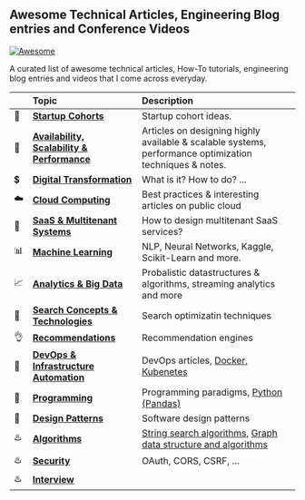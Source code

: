 ## Awesome Technical Articles, Engineering Blog entries and Conference Videos
[![Awesome](https://cdn.rawgit.com/sindresorhus/awesome/d7305f38d29fed78fa85652e3a63e154dd8e8829/media/badge.svg)]()

A curated list of awesome technical articles, How-To tutorials, engineering blog entries and videos that I come across everyday.

|| Topic | Description |
|---|:---|:---|
|:rocket:|**[Startup Cohorts](topics/startup.md)** | Startup cohort ideas.|
|:rocket:|**[Availability, Scalability & Performance](topics/scalability.md)** | Articles on designing highly available & scalable systems, performance optimization techniques & notes.|
|:heavy_dollar_sign:|**[Digital Transformation](topics/digital-transformation.md)** | What is it? How to do? ...|
|:cloud:|**[Cloud Computing](topics/cloud/cloud.md)** | Best practices & interesting articles on public cloud|
|:love_hotel:|**[SaaS & Multitenant Systems](topics/architecture/saas-multi-tenancy.md)** | How to design multitenant SaaS services?|
|:bar_chart:|**[Machine Learning](topics/data-science.md)** | NLP, Neural Networks, Kaggle, Scikit-Learn and more. |
|:chart_with_upwards_trend:|**[Analytics & Big Data](topics/stream-analytics-big-data.md)**| Probalistic datastructures & algorithms, streaming analytics and more|
|:mag_right:|**[Search Concepts & Technologies](topics/search.md)** | Search optimizatin techniques |
|:ok_hand:|**[Recommendations](topics/recommendations.md)** | Recommendation engines |
|:ferris_wheel:|**[DevOps & Infrastructure Automation](topics/devops.md)** | DevOps articles, [Docker, Kubenetes](topics/docker-kubernetes.md) |
|:loudspeaker:|**[Programming](topics/oops-programing-paradigms.md)** | Programming paradigms, [Python (Pandas)](topics/python.md) |
|:moyai:|**[Design Patterns](topics/design-patterns.md)** | Software design patterns |
|:hotsprings:|**[Algorithms](topics/string-algorithms.md)**| [String search algorithms](topics/string-algorithms.md), [Graph data structure and algorithms](topics/graph-algorithms.md)|
|:hotsprings:|**[Security](topics/security.md)**| OAuth, CORS, CSRF, ...|
|:hotsprings:|**[Interview](topics/interview.md)**| |
